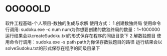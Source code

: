 # OOOOOLD
软件工程基础-个人项目-数独的生成与求解
使用方式：
  1.创建数独终局
    使用命令行调用: sudoku.exe -c num
       num为你想要创建的数独终局的数量：1~1000000
       运行结果会以createSudoku.txt的形式保存在程序的同级目录下
  2.解数独题目
    使用命令行调用：sudoku.exe -s path
        path为你保存数独题目的路径
        运行结果会以solveSudoku.txt的形式保存在程序的同级目录下
